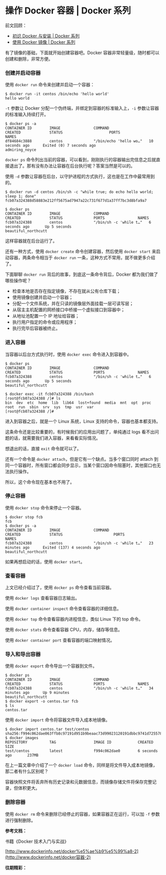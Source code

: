 # 操作 Docker 容器 | Docker 系列

前文回顾：

- [初识 Docker 与安装 | Docker 系列](<https://github.com/yongxinz/tech-blog/blob/master/docker/初识 Docker 与安装  Docker 系列.md>)
- [使用 Docker 镜像 | Docker 系列](<https://github.com/yongxinz/tech-blog/blob/master/docker/使用 Docker 镜像  Docker 系列.md>)

有了镜像的基础，下面就开始创建容器吧。Docker 容器非常轻量级，随时都可以创建和删除，非常方便。

### 创建并启动容器

使用 `docker run` 命令来创建并启动一个容器：

```shell
$ docker run -it centos /bin/echo 'hello world'
hello world
```

`-t` 参数让 Docker 分配一个伪终端，并绑定到容器的标准输入上，`-i` 参数让容器的标准输入持续打开。

```shell
$ docker ps -a
CONTAINER ID        IMAGE               COMMAND                  CREATED             STATUS                     PORTS               NAMES
df84684c3888        centos              "/bin/echo 'hello wo…"   10 seconds ago      Exited (0) 7 seconds ago                       admiring_noyce
```

`docker ps` 命令列出当前的容器，可以看到，刚刚执行的容器输出完信息之后就直接退出了。那有没有办法让容器在后台执行呢？答案当然是可以的。

使用 `-d` 参数让容器在后台，以守护进程的方式执行，这也是在工作中最常用到的。

```shell
$ docker run -d centos /bin/sh -c "while true; do echo hello world; sleep 1; done"
fcb07a324388d58883e212ff5675ad7947a22c731f677d1a37ff7bc3d8bfa9a7

$ docker ps
CONTAINER ID        IMAGE               COMMAND                  CREATED             STATUS              PORTS               NAMES
fcb07a324388        centos              "/bin/sh -c 'while t…"   6 seconds ago       Up 5 seconds                            beautiful_northcutt
```

这样容器就在后台运行了。

还有一种方式，使用 `docker create` 命令创建容器，然后使用 `docker start` 来启动容器，两条命令相当于 `docker run` 一条，这种方式不常用，就不做更多介绍了。

下面聊聊 `docker run` 背后的故事，到底这一条命令背后，Docker 都为我们做了哪些操作呢？

- 检查本地是否存在指定镜像，不存在就从公有仓库下载；
- 使用镜像创建并启动一个容器；
- 分配一个文件系统，并在只读的镜像层外面挂载一层可读写层；
- 从宿主主机配置的网桥接口中桥接一个虚拟接口到容器中；
- 从地址池配置一个 IP 地址给容器；
- 执行用户指定的命令或应用程序；
- 执行完毕后容器被终止。

### 进入容器

当容器以后台方式执行时，使用 `docker exec` 命令进入到容器中。

```shell
$ docker ps
CONTAINER ID        IMAGE               COMMAND                  CREATED             STATUS              PORTS               NAMES
fcb07a324388        centos              "/bin/sh -c 'while t…"   6 seconds ago       Up 5 seconds                            beautiful_northcutt

$ docker exec -it fcb07a324388 /bin/bash
[root@fcb07a324388 /]# ls
bin  dev  etc  home  lib  lib64  lost+found  media  mnt  opt  proc  root  run  sbin  srv  sys  tmp  usr  var
[root@fcb07a324388 /]#
```

进入到容器之后，就是一个 Linux 系统，Linux 支持的命令，容器也基本都支持。

这条命令还是比较重要的，有时候我们的应用出问题了，单纯通过 logs 看不出问题的话，就需要我们进入容器，来看看实际情况。

想退出的话，直接 `exit` 命令就可以了。

还有一个命令是 `docker attach`，但是它有一个缺点。当多个窗口同时 attach 到同一个容器时，所有窗口都会同步显示，当某个窗口因命令阻塞时，其他窗口也无法执行操作。

所以，这个命令现在基本也不用了。

### 停止容器

使用 `docker stop` 命令来停止一个容器。

```shell
$ docker stop fcb
fcb
$ docker ps -a
CONTAINER ID        IMAGE               COMMAND                  CREATED             STATUS                       PORTS               NAMES
fcb07a324388        centos              "/bin/sh -c 'while t…"   23 minutes ago      Exited (137) 4 seconds ago                       beautiful_northcutt
```

如果再想启动的话，使用 `docker start`。

### 查看容器

上文已经介绍过了，使用 `docker ps` 命令查看当前容器。

使用 `docker logs` 查看容器日志输出。

使用 `docker container inspect` 命令查看容器的详细信息。

使用 `docker top` 命令查看容器内进程信息，类似 Linux 下的 top 命令。

使用 `docker stats` 命令查看容器 CPU，内存，储存等信息。

使用 `docker container port` 查看容器的端口映射情况。

### 导入和导出容器

使用 `docker export` 命令导出一个容器到文件。

```shell
$ docker ps
CONTAINER ID        IMAGE               COMMAND                  CREATED             STATUS              PORTS               NAMES
fcb07a324388        centos              "/bin/sh -c 'while t…"   34 minutes ago      Up 9 minutes                            beautiful_northcutt
$ docker export -o centos.tar fcb
$ ls
centos.tar
```

使用 `docker import` 命令将容器文件导入成本地镜像。

```shell
$ docker import centos.tar test/centos
sha256:f994c062dae063ffb8c97191d951b9beaac73d99023120191dbbc9741d725578
$ docker images
REPOSITORY          TAG                 IMAGE ID            CREATED             SIZE
test/centos         latest              f994c062dae0        6 seconds ago       237MB
```

在上一篇文章中介绍了一个 `docker load` 命令，同样是将文件导入成本地镜像，那二者有什么区别呢？

容器快照文件将丢弃所有历史记录和元数据信息，而镜像存储文件将保存完整记录，但体积更大。

### 删除容器

使用 `docker rm` 命令来删除已经停止的容器，如果容器正在运行，可以加 `-f` 参数进行强制删除。

**参考文档：**

书籍《Docker 技术入门与实战》

[http://www.dockerinfo.net/docker%e5%ae%b9%e5%99%a8-2](http://www.dockerinfo.net/docker容器-2)

**往期精彩：**


